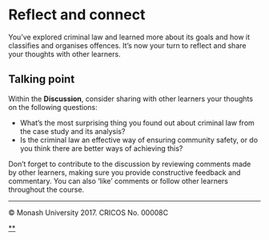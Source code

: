 # Reflect and connect

You’ve explored criminal law and learned more about its goals and how it classifies and organises offences. It’s now your turn to reflect and share your thoughts with other learners.

## Talking point

Within the **Discussion**, consider sharing with other learners your thoughts on the following questions:

- What’s the most surprising thing you found out about criminal law from the case study and its analysis?
- Is the criminal law an effective way of ensuring community safety, or do you think there are better ways of achieving this?

Don’t forget to contribute to the discussion by reviewing comments made by other learners, making sure you provide constructive feedback and commentary. You can also ‘like’ comments or follow other learners throughout the course.

------

© Monash University 2017. CRICOS No. 00008C

[**](https://www.futurelearn.com/courses/law-for-non-lawyers/3/steps/177746#fl-comments)